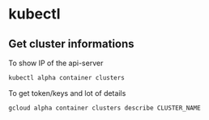 # kubectl

## Get cluster informations
To show IP of the api-server
```bash
kubectl alpha container clusters
```

To get token/keys and lot of details
```bash
gcloud alpha container clusters describe CLUSTER_NAME
```
